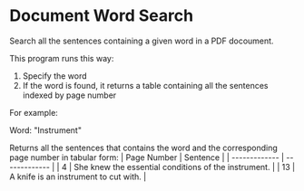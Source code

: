 # Document Word Search

Search all the sentences containing a given word in a PDF docoument. 

This program runs this way:
1. Specify the word
2. If the word is found, it returns a table containing all the sentences indexed by page number

For example:

Word: "Instrument" 

Returns all the sentences that contains the word and the corresponding page number in tabular form:
| Page Number  | Sentence |
| ------------- | ------------- |
| 4  | She knew the essential conditions of the instrument.  |
| 13  | A knife is an instrument to cut with.  |
